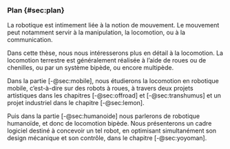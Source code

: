 ### Plan {#sec:plan}

La robotique est intimement liée à la notion de mouvement. Le mouvement peut notamment servir à la manipulation, la
locomotion, ou à la communication.

Dans cette thèse, nous nous intéresserons plus en détail à la locomotion. La locomotion terrestre est généralement
réalisée à l’aide de roues ou de chenilles, ou par un système bipède, ou encore multipède.

Dans la partie [-@sec:mobile], nous étudierons la locomotion en robotique mobile, c’est-à-dire sur des robots à roues,
à travers deux projets artistiques dans les chapitres [-@sec:offroad] et [-@sec:transhumus] et un projet industriel
dans le chapitre [-@sec:lemon].

Puis dans la partie [-@sec:humanoide] nous parlerons de robotique humanoïde, et donc de locomotion bipède. Nous
présenterons un cadre logiciel destiné à concevoir un tel robot, en optimisant simultanément son design mécanique
et son contrôle, dans le chapitre [-@sec:yoyoman].
